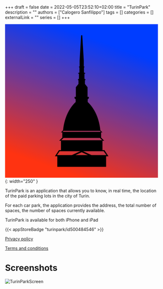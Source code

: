 +++ 
draft = false
date = 2022-05-05T23:52:10+02:00
title = "TurinPark"
description = ""
authors = ["Calogero Sanfilippo"]
tags = []
categories = []
externalLink = ""
series = []
+++

![TurinParkIcon](/assets/turinpark_icon.png){: width="250" }

TurinPark is an application that allows you to know, in real time, the location of the paid parking lots in the city of Turin. 

For each car park, the application provides the address, the total number of spaces, the number of spaces currently available.

TurinPark is available for both iPhone and iPad

{{< appStoreBadge "turinpark/id500484546" >}}

[Privacy policy](/privacy/turinpark)

[Terms and conditions](/terms/turinpark-terms)

# Screenshots

![TurinParkScreen](/images/turinpark_screen.png)